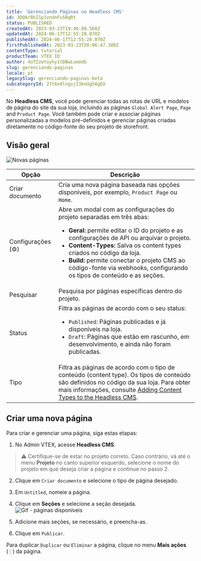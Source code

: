 ```yaml
---
title: 'Gerenciando Páginas no Headless CMS'
id: 3DO6rBhZ1p3zndnFu5BgRt
status: PUBLISHED
createdAt: 2023-03-23T19:46:08.568Z
updatedAt: 2024-06-17T12:55:20.070Z
publishedAt: 2024-06-17T12:55:20.070Z
firstPublishedAt: 2023-03-23T20:06:47.380Z
contentType: tutorial
productTeam: VTEX IO
author: 4oTZzwYoyhy1tDBwLuemdG
slug: gerenciando-paginas
locale: pt
legacySlug: gerenciando-paginas-beta
subcategoryId: 27t6x0lngvjI3bnUg5AgEO
---
```


No **Headless CMS**, você pode gerenciar todas as rotas de URL e modelos de página do site da sua loja, incluindo as páginas `Global Alert Page`, `Page` and `Product Page`. Você também pode criar e associar páginas personalizadas a modelos pré-definidos e gerenciar páginas criadas diretamente no código-fonte do seu projeto de storefront.

## Visão geral

![Novas páginas ](https://images.ctfassets.net/alneenqid6w5/7cftK7sS2epeqGjY6m0Cmj/5e6068b5ae50645a857916be2d6e7caa/novas_pgs._pt.png)

| Opção               | Descrição                                              |
| ------------------- | ------------------------------------------------------ |
| Criar documento   | Cria uma nova página baseada nas opções disponíveis, por exemplo, `Product Page` ou `Home`.  |
| Configurações (⚙️) | Abre um modal com as configurações do projeto separadas em três abas: <ul><li>**Geral:** permite editar o ID do projeto e as configurações de API ou arquivar o projeto.</li> <li>**Content-Types:** Salva os content types criados no código da loja.</li><li>**Build:** permite conectar o projeto CMS ao código-fonte via webhooks, configurando os tipos de conteúdo e as seções.</li></ul> |
| Pesquisar      | Pesquisa por páginas específicas dentro do projeto. |
| Status      | Filtra as páginas de acordo com o seu status: <ul><li><code>Published</code>: Páginas publicadas e já disponíveis na loja.</li> <li><code>Draft</code>: Páginas que estão em rascunho, em desenvolvimento, e ainda não foram publicadas.</li></ul>|
| Tipo      | Filtra as páginas de acordo com o tipo de conteúdo (content type). Os tipos de conteúdo são definidos no código da sua loja. Para obter mais informações, consulte [Adding Content Types to the Headless CMS](https://developers.vtex.com/docs/guides/faststore/headless-cms-3-adding-content-types-and-sections#step-2-adding-content-types-to-the-headless-cms). |

## Criar uma nova página

Para criar e gerenciar uma página, siga estas etapas:

1. No Admin VTEX, acesse **Headless CMS**.
>⚠️ Certifique-se de estar no projeto correto. Caso contrário, vá até o menu **Projeto** no canto superior esquerdo, selecione o nome do projeto em que deseja criar a página e continue no passo 2.
2. Clique em `Criar documento` e selecione o tipo de página desejado. 

3. Em `Untitled`, nomeie a página.

4. Clique em **Seções** e selecione a seção desejada.
![Gif - páginas disponíveis](https://images.ctfassets.net/alneenqid6w5/1JOLEO3RErUiJ8AYroKwTe/3934fab358660137fdd190830e77dc80/Portugu__s_gif_das_paginas.gif)
5. Adicione mais seções, se necessário, e preencha-as.

6. Clique em `Publicar`.

Para duplicar `Duplicar` ou `Eliminar` a página,  clique no menu **Mais ações** (`⋮`) da página.
